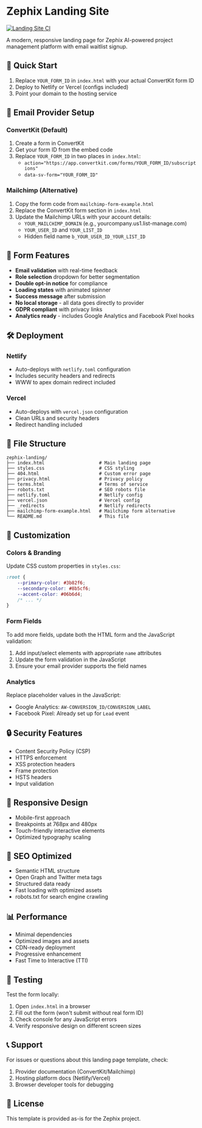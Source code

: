 # Zephix Landing Site

[![Landing Site CI](https://github.com/adeel99sa/ZephixPlatform/actions/workflows/landing-ci.yml/badge.svg)](https://github.com/adeel99sa/ZephixPlatform/actions/workflows/landing-ci.yml)

A modern, responsive landing page for Zephix AI-powered project management platform with email waitlist signup.

## 🚀 Quick Start

1. Replace `YOUR_FORM_ID` in `index.html` with your actual ConvertKit form ID
2. Deploy to Netlify or Vercel (configs included)
3. Point your domain to the hosting service

## 📧 Email Provider Setup

### ConvertKit (Default)
1. Create a form in ConvertKit
2. Get your form ID from the embed code
3. Replace `YOUR_FORM_ID` in two places in `index.html`:
   - `action="https://app.convertkit.com/forms/YOUR_FORM_ID/subscriptions"`
   - `data-sv-form="YOUR_FORM_ID"`

### Mailchimp (Alternative)
1. Copy the form code from `mailchimp-form-example.html`
2. Replace the ConvertKit form section in `index.html`
3. Update the Mailchimp URLs with your account details:
   - `YOUR_MAILCHIMP_DOMAIN` (e.g., yourcompany.us1.list-manage.com)
   - `YOUR_USER_ID` and `YOUR_LIST_ID`
   - Hidden field name `b_YOUR_USER_ID_YOUR_LIST_ID`

## 🎨 Form Features

- **Email validation** with real-time feedback
- **Role selection** dropdown for better segmentation  
- **Double opt-in notice** for compliance
- **Loading states** with animated spinner
- **Success message** after submission
- **No local storage** - all data goes directly to provider
- **GDPR compliant** with privacy links
- **Analytics ready** - includes Google Analytics and Facebook Pixel hooks

## 🛠 Deployment

### Netlify
- Auto-deploys with `netlify.toml` configuration
- Includes security headers and redirects
- WWW to apex domain redirect included

### Vercel  
- Auto-deploys with `vercel.json` configuration
- Clean URLs and security headers
- Redirect handling included

## 📁 File Structure

```
zephix-landing/
├── index.html                    # Main landing page
├── styles.css                    # CSS styling
├── 404.html                      # Custom error page
├── privacy.html                  # Privacy policy
├── terms.html                    # Terms of service
├── robots.txt                    # SEO robots file
├── netlify.toml                  # Netlify config
├── vercel.json                   # Vercel config
├── _redirects                    # Netlify redirects
├── mailchimp-form-example.html   # Mailchimp form alternative
└── README.md                     # This file
```

## 🔧 Customization

### Colors & Branding
Update CSS custom properties in `styles.css`:
```css
:root {
    --primary-color: #3b82f6;
    --secondary-color: #8b5cf6;
    --accent-color: #06b6d4;
    /* ... */
}
```

### Form Fields
To add more fields, update both the HTML form and the JavaScript validation:
1. Add input/select elements with appropriate `name` attributes
2. Update the form validation in the JavaScript
3. Ensure your email provider supports the field names

### Analytics
Replace placeholder values in the JavaScript:
- Google Analytics: `AW-CONVERSION_ID/CONVERSION_LABEL`
- Facebook Pixel: Already set up for `Lead` event

## 🔒 Security Features

- Content Security Policy (CSP)
- HTTPS enforcement
- XSS protection headers
- Frame protection
- HSTS headers
- Input validation

## 📱 Responsive Design

- Mobile-first approach
- Breakpoints at 768px and 480px
- Touch-friendly interactive elements
- Optimized typography scaling

## 🎯 SEO Optimized

- Semantic HTML structure
- Open Graph and Twitter meta tags
- Structured data ready
- Fast loading with optimized assets
- robots.txt for search engine crawling

## 📊 Performance

- Minimal dependencies
- Optimized images and assets
- CDN-ready deployment
- Progressive enhancement
- Fast Time to Interactive (TTI)

## 🧪 Testing

Test the form locally:
1. Open `index.html` in a browser
2. Fill out the form (won't submit without real form ID)
3. Check console for any JavaScript errors
4. Verify responsive design on different screen sizes

## 📞 Support

For issues or questions about this landing page template, check:
1. Provider documentation (ConvertKit/Mailchimp)
2. Hosting platform docs (Netlify/Vercel)
3. Browser developer tools for debugging

## 📄 License

This template is provided as-is for the Zephix project.
